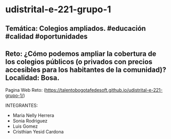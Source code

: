 # udistrital-e-221-grupo-1

## Temática: Colegios ampliados. #educación #calidad #oportunidades
## Reto: ¿Cómo podemos ampliar la cobertura de los colegios públicos (o privados con precios accesibles para los habitantes de la comunidad)? Localidad: Bosa.

Pagina Web Reto: (https://talentobogotafedesoft.github.io/udistrital-e-221-grupo-1/)

INTEGRANTES: 
* Maria Nelly Herrera
* Sonia Rodriguez
* Luis Gomez
* Cristhian Yesid Cardona
